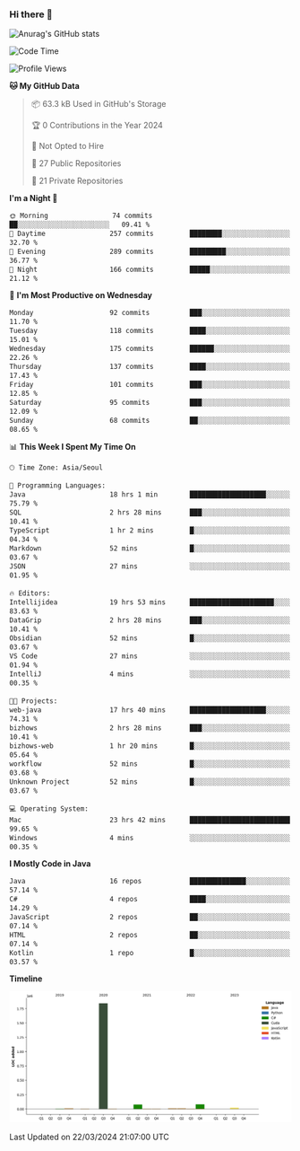 ### Hi there 👋

![Anurag's GitHub stats](https://github-readme-stats.vercel.app/api?username=pllap&show_icons=true&theme=github_dark)

<!--START_SECTION:waka-->
![Code Time](http://img.shields.io/badge/Code%20Time-925%20hrs%2047%20mins-blue)

![Profile Views](http://img.shields.io/badge/Profile%20Views-0-blue)

**🐱 My GitHub Data** 

> 📦 63.3 kB Used in GitHub's Storage 
 > 
> 🏆 0 Contributions in the Year 2024
 > 
> 🚫 Not Opted to Hire
 > 
> 📜 27 Public Repositories 
 > 
> 🔑 21 Private Repositories 
 > 
**I'm a Night 🦉** 

```text
🌞 Morning                74 commits          ██░░░░░░░░░░░░░░░░░░░░░░░   09.41 % 
🌆 Daytime                257 commits         ████████░░░░░░░░░░░░░░░░░   32.70 % 
🌃 Evening                289 commits         █████████░░░░░░░░░░░░░░░░   36.77 % 
🌙 Night                  166 commits         █████░░░░░░░░░░░░░░░░░░░░   21.12 % 
```
📅 **I'm Most Productive on Wednesday** 

```text
Monday                   92 commits          ███░░░░░░░░░░░░░░░░░░░░░░   11.70 % 
Tuesday                  118 commits         ████░░░░░░░░░░░░░░░░░░░░░   15.01 % 
Wednesday                175 commits         ██████░░░░░░░░░░░░░░░░░░░   22.26 % 
Thursday                 137 commits         ████░░░░░░░░░░░░░░░░░░░░░   17.43 % 
Friday                   101 commits         ███░░░░░░░░░░░░░░░░░░░░░░   12.85 % 
Saturday                 95 commits          ███░░░░░░░░░░░░░░░░░░░░░░   12.09 % 
Sunday                   68 commits          ██░░░░░░░░░░░░░░░░░░░░░░░   08.65 % 
```


📊 **This Week I Spent My Time On** 

```text
🕑︎ Time Zone: Asia/Seoul

💬 Programming Languages: 
Java                     18 hrs 1 min        ███████████████████░░░░░░   75.79 % 
SQL                      2 hrs 28 mins       ███░░░░░░░░░░░░░░░░░░░░░░   10.41 % 
TypeScript               1 hr 2 mins         █░░░░░░░░░░░░░░░░░░░░░░░░   04.34 % 
Markdown                 52 mins             █░░░░░░░░░░░░░░░░░░░░░░░░   03.67 % 
JSON                     27 mins             ░░░░░░░░░░░░░░░░░░░░░░░░░   01.95 % 

🔥 Editors: 
Intellijidea             19 hrs 53 mins      █████████████████████░░░░   83.63 % 
DataGrip                 2 hrs 28 mins       ███░░░░░░░░░░░░░░░░░░░░░░   10.41 % 
Obsidian                 52 mins             █░░░░░░░░░░░░░░░░░░░░░░░░   03.67 % 
VS Code                  27 mins             ░░░░░░░░░░░░░░░░░░░░░░░░░   01.94 % 
IntelliJ                 4 mins              ░░░░░░░░░░░░░░░░░░░░░░░░░   00.35 % 

🐱‍💻 Projects: 
web-java                 17 hrs 40 mins      ███████████████████░░░░░░   74.31 % 
bizhows                  2 hrs 28 mins       ███░░░░░░░░░░░░░░░░░░░░░░   10.41 % 
bizhows-web              1 hr 20 mins        █░░░░░░░░░░░░░░░░░░░░░░░░   05.64 % 
workflow                 52 mins             █░░░░░░░░░░░░░░░░░░░░░░░░   03.68 % 
Unknown Project          52 mins             █░░░░░░░░░░░░░░░░░░░░░░░░   03.67 % 

💻 Operating System: 
Mac                      23 hrs 42 mins      █████████████████████████   99.65 % 
Windows                  4 mins              ░░░░░░░░░░░░░░░░░░░░░░░░░   00.35 % 
```

**I Mostly Code in Java** 

```text
Java                     16 repos            ██████████████░░░░░░░░░░░   57.14 % 
C#                       4 repos             ████░░░░░░░░░░░░░░░░░░░░░   14.29 % 
JavaScript               2 repos             ██░░░░░░░░░░░░░░░░░░░░░░░   07.14 % 
HTML                     2 repos             ██░░░░░░░░░░░░░░░░░░░░░░░   07.14 % 
Kotlin                   1 repo              █░░░░░░░░░░░░░░░░░░░░░░░░   03.57 % 
```



**Timeline**

![Lines of Code chart](https://raw.githubusercontent.com/pllap/pllap/main/assets/bar_graph.png)


 Last Updated on 22/03/2024 21:07:00 UTC
<!--END_SECTION:waka-->


<!--
**pllap/pllap** is a ✨ _special_ ✨ repository because its `README.md` (this file) appears on your GitHub profile.

Here are some ideas to get you started:

- 🔭 I’m currently working on ...
- 🌱 I’m currently learning ...
- 👯 I’m looking to collaborate on ...
- 🤔 I’m looking for help with ...
- 💬 Ask me about ...
- 📫 How to reach me: ...
- 😄 Pronouns: ...
- ⚡ Fun fact: ...
-->
